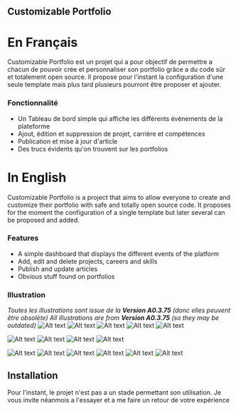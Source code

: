 ## Customizable Portfolio

# En Français


Customizable Portfolio est un projet qui a pour objectif de permettre a chacun de pouvoir crée et personnaliser son portfolio grâce a du code sûr et totalement open source. Il propose pour l'instant la configuration d'une seule template mais plus tard plusieurs pourront être proposer et ajouter.

### Fonctionnalité

* Un Tableau de bord simple qui affiche les différents événements de la plateforme
* Ajout, édition et suppression de projet, carrière et compétences
* Publication et mise à jour d'article
* Des trucs évidents qu'on trouvent sur les portfolios

# In English


Customizable Portfolio is a project that aims to allow everyone to create and customize their portfolio with safe and totally open source code. It proposes for the moment the configuration of a single template but later several can be proposed and added.

### Features

* A simple dashboard that displays the different events of the platform
* Add, edit and delete projects, careers and skills
* Publish and update articles
* Obvious stuff found on portfolios


### Illustration

*Toutes les illustrations sont issue de la **Version A0.3.75** (donc elles peuvent être obsolète)*
*All illustrations are from **Version A0.3.75** (so they may be outdated)*
![Alt text](https://i.imgur.com/7jPWUVD.png)
![Alt text](https://i.imgur.com/x5KdUx3.png)
![Alt text](https://i.imgur.com/SxzOGbq.png)
![Alt text](https://i.imgur.com/MGAAYsz.png)
![Alt text](https://i.imgur.com/VZRmUkt.png)

![Alt text](https://i.imgur.com/NTzRFvS.png)
![Alt text](https://i.imgur.com/zK2z7FM.png)
![Alt text](https://i.imgur.com/8PsXaZl.png)
![Alt text](https://i.imgur.com/2Ln9vfu.png)

![Alt text](https://i.imgur.com/h9oVFks.png)
![Alt text](https://i.imgur.com/yxkIGmn.png)
![Alt text](https://i.imgur.com/2Ln9vfu.png)
![Alt text](https://i.imgur.com/4dZAp1z.png)
![Alt text](https://i.imgur.com/X3w0U8L.png)
![Alt text](https://i.imgur.com/CZMIdgS.png)








## Installation

Pour l'instant, le projet n'est pas a un stade permettant son utilisation. Je vous invite néanmois a l'essayer et a me faire un retour de votre expérience



